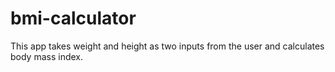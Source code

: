 # bmi-calculator

This app takes weight and height as two inputs from the user and calculates body mass index.
